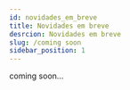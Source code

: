 ```yaml
---
id: novidades_em_breve
title: Novidades em breve
desrcion: Novidades em breve
slug: /coming soon
sidebar_position: 1
---
```


coming soon...